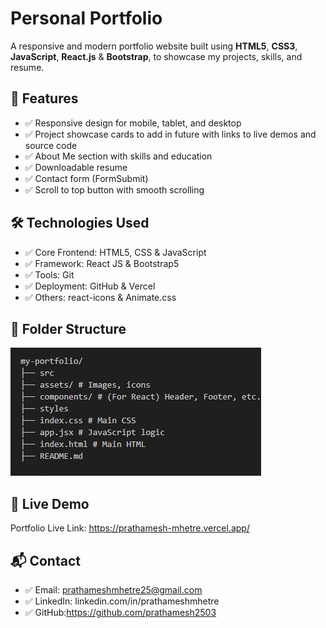 # Personal Portfolio

A responsive and modern portfolio website built using **HTML5**, **CSS3**, **JavaScript**, **React.js** & **Bootstrap**, to showcase my projects, skills, and resume.

## 📌 Features

- ✅ Responsive design for mobile, tablet, and desktop
- ✅ Project showcase cards to add in future with links to live demos and source code
- ✅ About Me section with skills and education
- ✅ Downloadable resume
- ✅ Contact form (FormSubmit)
- ✅ Scroll to top button with smooth scrolling

## 🛠️ Technologies Used

- ✅ Core Frontend: HTML5, CSS & JavaScript
- ✅ Framework: React JS & Bootstrap5
- ✅ Tools: Git
- ✅ Deployment: GitHub & Vercel
- ✅ Others: react-icons & Animate.css

## 📂 Folder Structure

![alt text](image.png)

## 📡 Live Demo

Portfolio Live Link: https://prathamesh-mhetre.vercel.app/

## 📬 Contact

- ✅ Email: prathameshmhetre25@gmail.com
- ✅ LinkedIn: linkedin.com/in/prathameshmhetre
- ✅ GitHub:https://github.com/prathamesh2503

